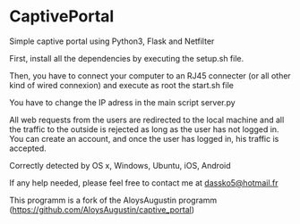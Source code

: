 # CaptivePortal
Simple captive portal using Python3, Flask and Netfilter

First, install all the dependencies by executing the setup.sh file.

Then, you have to connect your computer to an RJ45 connecter (or all other kind
of wired connexion) and execute as root the start.sh file

You have to change the IP adress in the main script server.py

All web requests from the users are redirected to the local machine and all
the traffic to the outside is rejected as long as the user has not logged in.
You can create an account, and once the user has logged in, his traffic is
accepted.

Correctly detected by OS x, Windows, Ubuntu, iOS, Android

If any help needed, please feel free to contact me at dassko5@hotmail.fr

This programm is a fork of the AloysAugustin programm (https://github.com/AloysAugustin/captive_portal)
